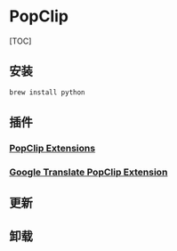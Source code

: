 # PopClip

[TOC]

## 安装

```bash
brew install python
```



## 插件

### [PopClip Extensions](https://pilotmoon.com/popclip/extensions/)

### [Google Translate PopClip Extension](https://github.com/wizyoung/googletranslate.popclipext)





## 更新



## 卸载



